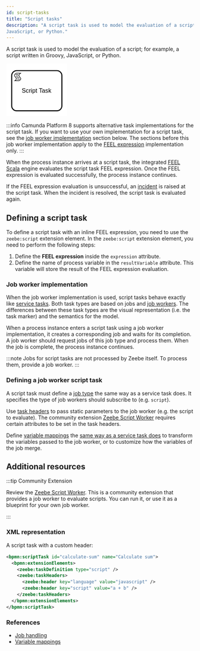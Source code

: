 ```yaml
---
id: script-tasks
title: "Script tasks"
description: "A script task is used to model the evaluation of a script; for example, a script written in Groovy,
JavaScript, or Python."
---
```


A script task is used to model the evaluation of a script; for example, a script written in Groovy,
JavaScript, or Python.

![task](assets/script-task.png)

:::info
Camunda Platform 8 supports alternative task implementations for the script task. If you want to use your own
implementation for a script task, see the [job worker implementation](#job-worker-implementation) section below. The
sections before this job worker implementation apply to the [FEEL expression](/components/modeler/feel/language-guide/feel-expressions-introduction.md)
implementation only.
:::

When the process instance arrives at a script task, the integrated [FEEL Scala](https://github.com/camunda/feel-scala)
engine evaluates the script task FEEL expression. Once the FEEL expression is evaluated successfully, the process
instance continues.

If the FEEL expression evaluation is unsuccessful, an [incident](/components/concepts/incidents.md) is
raised at the script task. When the incident is resolved, the script task is evaluated again.

## Defining a script task

To define a script task with an inline FEEL expression, you need to use the `zeebe:script` extension element. In the
`zeebe:script` extension element, you need to perform the following steps:

1. Define the **FEEL expression** inside the `expression` attribute.
1. Define the name of process variable in the `resultVariable` attribute. This variable will store the result of the
   FEEL expression evaluation.

### Job worker implementation

When the job worker implementation is used, script tasks behave exactly like [service tasks](/components/modeler/bpmn/service-tasks/service-tasks.md).
Both task types are based on jobs and [job workers](/components/concepts/job-workers.md). The
differences between these task types are the visual representation (i.e. the task marker) and the
semantics for the model.

When a process instance enters a script task using a job worker implementation, it creates a corresponding job and waits
for its completion. A job worker should request jobs of this job type and process them. When the job is complete, the
process instance continues.

:::note
Jobs for script tasks are not processed by Zeebe itself. To process them, provide a job worker.
:::

### Defining a job worker script task

A script task must define a [job type](/components/modeler/bpmn/service-tasks/service-tasks.md#task-definition) the
same way as a service task does. It specifies the type of job workers should subscribe to (e.g. `script`).

Use [task headers](/components/modeler/bpmn/service-tasks/service-tasks.md#task-headers) to pass static parameters to
the job worker (e.g. the script to evaluate). The community extension [Zeebe Script Worker](https://github.com/camunda-community-hub/zeebe-script-worker)
requires certain attributes to be set in the task headers.

Define [variable mappings](/components/concepts/variables.md#inputoutput-variable-mappings)
the [same way as a service task does](/components/modeler/bpmn/service-tasks/service-tasks.md#variable-mappings)
to transform the variables passed to the job worker, or to customize how the variables of the job merge.

## Additional resources

:::tip Community Extension

Review the [Zeebe Script Worker](https://github.com/camunda-community-hub/zeebe-script-worker). This is a
community extension that provides a job worker to evaluate scripts. You can run it, or use it as a
blueprint for your own job worker.

:::

### XML representation

A script task with a custom header:

```xml
<bpmn:scriptTask id="calculate-sum" name="Calculate sum">
  <bpmn:extensionElements>
    <zeebe:taskDefinition type="script" />
    <zeebe:taskHeaders>
      <zeebe:header key="language" value="javascript" />
      <zeebe:header key="script" value="a + b" />
    </zeebe:taskHeaders>
  </bpmn:extensionElements>
</bpmn:scriptTask>
```

### References

- [Job handling](/components/concepts/job-workers.md)
- [Variable mappings](/components/concepts/variables.md#inputoutput-variable-mappings)
